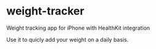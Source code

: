 # weight-tracker
Weight tracking app for iPhone with HealthKit integration

Use it to quicly add your weight on a daily basis.

